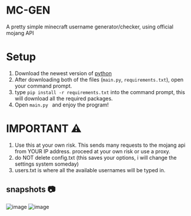 # MC-GEN
A pretty simple minecraft username generator/checker, using official mojang API

#  Setup

1. Download the newest version of [python](https://www.python.org/downloads/)
2. After downloading both of the files (`main.py`, `requirements.txt`), open your command prompt.
3. type  ``pip install -r requirements.txt`` into the command prompt, this will download all the required packages.
4. Open `main.py ` and enjoy the program!

# IMPORTANT ⚠
1. Use this at your own risk. This sends many requests to the mojang api from YOUR IP address. proceed at your own risk or use a proxy.
2. do NOT delete config.txt (this saves your options, i will change the settings system someday)
3. users.txt is where all the available usernames will be typed in. 

## snapshots 📷

![image](https://github.com/meowistic/mc-gen/assets/126018790/6f537a57-7aa5-4740-95b4-9f3b64fc8d06)
![image](https://github.com/meowistic/mc-gen/assets/126018790/04ce9587-9668-45a3-a079-ae2ca5b6c34b)
